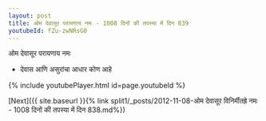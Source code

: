 ```yaml
---
layout: post
title: ओम देवासूर परायणाय नमः - 1008 दिनों की तपस्या में दिन 839
youtubeId: fZu-zwNRsG0
---
```

 
 
 ओम देवासूर परायणाय नमः  
 
 -  देवास आणि असुरांचा आधार कोण आहे 
 
  
 
  
 
 
 
 
 
 


{% include youtubePlayer.html id=page.youtubeId %}
 
[Next]({{ site.baseurl }}{% link  split1/_posts/2012-11-08-ओम देवासूर विनिर्मीतह्रे नमः - 1008 दिनों की तपस्या में दिन 838.md%})
 
